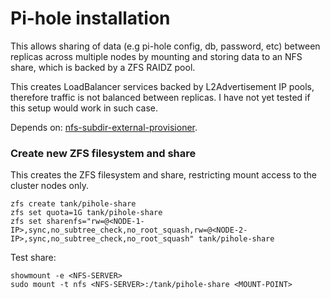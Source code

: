 # Pi-hole installation 

This allows sharing of data (e.g pi-hole config, db, password, etc) between replicas across multiple nodes by mounting and storing data to an NFS share, which is backed by a ZFS RAIDZ pool. 

This creates LoadBalancer services backed by L2Advertisement IP pools, therefore traffic is not balanced between replicas. I have not yet tested if this setup would work in such case.

Depends on: [nfs-subdir-external-provisioner](https://github.com/kubernetes-sigs/nfs-subdir-external-provisioner). 

### Create new ZFS filesystem and share
This creates the ZFS filesystem and share, restricting mount access to the cluster nodes only.

```
zfs create tank/pihole-share
zfs set quota=1G tank/pihole-share
zfs set sharenfs="rw=@<NODE-1-IP>,sync,no_subtree_check,no_root_squash,rw=@<NODE-2-IP>,sync,no_subtree_check,no_root_squash" tank/pihole-share
```

Test share:

```
showmount -e <NFS-SERVER>
sudo mount -t nfs <NFS-SERVER>:/tank/pihole-share <MOUNT-POINT>
```

